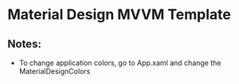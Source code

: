 ﻿Material Design MVVM Template
==============

Notes:
--------------

- To change application colors, go to App.xaml and change the MaterialDesignColors
